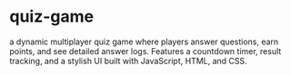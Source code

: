 # quiz-game
a dynamic multiplayer quiz game where players answer questions, earn points, and see detailed answer logs. Features a countdown timer, result tracking, and a stylish UI built with JavaScript, HTML, and CSS.
